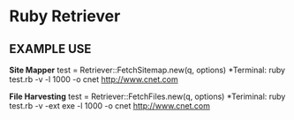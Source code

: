  Ruby Retriever
 ==============

 EXAMPLE USE
 -----------
 
 **Site Mapper**
	test = Retriever::FetchSitemap.new(q, options)
 *Terminal:  ruby test.rb -v -l 1000 -o cnet http://www.cnet.com


 **File Harvesting**
	test = Retriever::FetchFiles.new(q, options)
*Teriminal:  ruby test.rb -v -ext exe -l 1000 -o cnet http://www.cnet.com